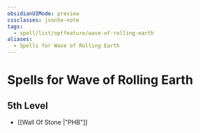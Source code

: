 ```yaml
---
obsidianUIMode: preview
cssclasses: json5e-note
tags:
  - spell/list/optfeature/wave-of-rolling-earth
aliases:
  - Spells for Wave of Rolling Earth
---
```

# Spells for Wave of Rolling Earth

## 5th Level

- [[Wall Of Stone \|"PHB"]]
